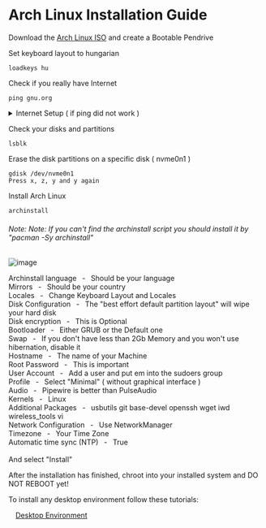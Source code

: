 # Arch Linux Installation Guide

Download the [Arch Linux ISO](https://archlinux.org/download/) and create a Bootable Pendrive 


Set keyboard layout to hungarian

	loadkeys hu

Check if you really have Internet

	ping gnu.org
     
<details>
  <summary>Internet Setup ( if ping did not work )</summary>

Warning! You won't be able to use iwctl after reboot if you are root.
Either add the root user to the "wheel" group
or simply login as a normal user!

- List your network INTERFACE names

		iwconfig
	
- Turn on your wifi adapter 
	
  		ip link set <INTERFACE> up
		
- Scan & List all nearby network SSID
	
  		iwctl station <INTERFACE> scan
		iwctl station <INTERFACE> get-networks
	
- Connect to a specific SSID
	
 		iwctl station <INTERFACE> connect <SSID>

  
</details>

Check your disks and partitions

	lsblk
    
Erase the disk partitions on a specific disk ( nvme0n1 )
	
	gdisk /dev/nvme0n1
	Press x, z, y and y again

Install Arch Linux

	archinstall
 
###### *Note: Note: If you can't find the archinstall script you should install it by "pacman -Sy archinstall"*

![image](https://github.com/sonus89/linux_scripts/assets/10185202/d0f78186-be6f-48a2-a60c-072cd518d2d4)

Archinstall language &ensp;-&ensp; Should be your language &nbsp;  
Mirrors &ensp;-&ensp; Should be your country &nbsp;  
Locales &ensp;-&ensp; Change Keyboard Layout and Locales &nbsp;  
Disk Configuration &ensp;-&ensp; The "best effort default partition layout" will wipe your hard disk &nbsp;  
Disk encryption &ensp;-&ensp; This is Optional &nbsp;  
Bootloader &ensp;-&ensp; Either GRUB or the Default one &nbsp;  
Swap &ensp;-&ensp; If you don't have less than 2Gb Memory and you won't use hibernation, disable it &nbsp;  
Hostname &ensp;-&ensp; The name of your Machine &nbsp;  
Root Password &ensp;-&ensp; This is important &nbsp;  
User Account &ensp;-&ensp; Add a user and put em into the sudoers group &nbsp;  
Profile &ensp;-&ensp; Select "Minimal" ( without graphical interface ) &nbsp;  
Audio &ensp;-&ensp; Pipewire is better than PulseAudio &nbsp;  
Kernels &ensp;-&ensp; Linux &nbsp;  
Additional Packages &ensp;-&ensp; usbutils git base-devel openssh wget iwd wireless_tools vi &nbsp;   
Network Configuration &ensp;-&ensp; Use NetworkManager &nbsp;  
Timezone &ensp;-&ensp; Your Time Zone &nbsp;  
Automatic time sync (NTP) &ensp;-&ensp; True &nbsp;   
&nbsp;  
And select "Install"

After the installation has finished, chroot into your installed system and DO NOT REBOOT yet!
    
To install any desktop environment follow these tutorials:

&emsp;[Desktop Environment](https://github.com/sonus89/linux_scripts/blob/master/arch/_install/_base_system/1_desktop_environment.md)
